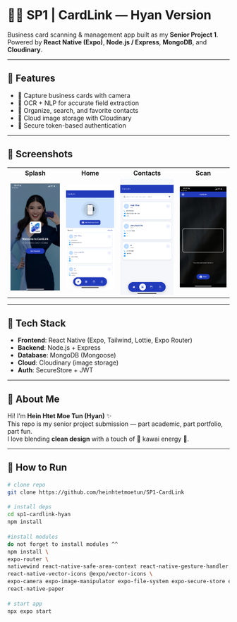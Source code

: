 # 🐰🥕 SP1 | CardLink — Hyan Version  

Business card scanning & management app built as my **Senior Project 1**.  
Powered by **React Native (Expo)**, **Node.js / Express**, **MongoDB**, and **Cloudinary**.  

---

## 🐰 Features
- 🥕 Capture business cards with camera  
- 🥕 OCR + NLP for accurate field extraction  
- 🥕 Organize, search, and favorite contacts  
- 🥕 Cloud image storage with Cloudinary  
- 🥕 Secure token-based authentication  

---

## 🐰 Screenshots

<table>
  <tr>
    <th> Splash</th>
    <th> Home</th>
    <th> Contacts</th>
    <th> Scan</th>
  </tr>
  <tr>
    <td><img src="docs/screenshots/obd.PNG" width="200"/></td>
    <td><img src="docs/screenshots/hme.PNG" width="200"/></td>
    <td><img src="docs/screenshots/cont.PNG" width="200"/></td>
    <td><img src="docs/screenshots/scn.PNG" width="200"/></td>
  </tr>
</table>

---

## 🐰 Tech Stack
- **Frontend**: React Native (Expo, Tailwind, Lottie, Expo Router)  
- **Backend**: Node.js + Express  
- **Database**: MongoDB (Mongoose)  
- **Cloud**: Cloudinary (image storage)  
- **Auth**: SecureStore + JWT  

---

## 🐰 About Me
Hi! I’m **Hein Htet Moe Tun (Hyan)** ✨  
This repo is my senior project submission — part academic, part portfolio, part fun.  
I love blending **clean design** with a touch of 🐰 kawai energy 🥕.  

---

## 🐰 How to Run
```bash
# clone repo
git clone https://github.com/heinhtetmoetun/SP1-CardLink

# install deps
cd sp1-cardlink-hyan
npm install

#install modules
do not forget to install modules ^^
npm install \
expo-router \
nativewind react-native-safe-area-context react-native-gesture-handler react-native-reanimated \
react-native-vector-icons @expo/vector-icons \
expo-camera expo-image-manipulator expo-file-system expo-secure-store expo-linear-gradient \
react-native-paper

# start app
npx expo start
